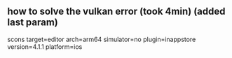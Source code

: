 


## how to solve the vulkan error (took 4min) (added last param)
scons target=editor arch=arm64 simulator=no plugin=inappstore version=4.1.1 platform=ios
